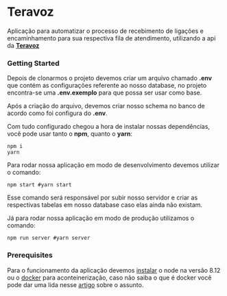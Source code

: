 # Teravoz
Aplicação para automatizar o processo de recebimento de ligações e encaminhamento para sua respectiva fila de atendimento, utilizando a api da [**Teravoz**](https://developers.teravoz.com.br/)

### Getting Started
Depois de clonarmos o projeto devemos criar um arquivo chamado **.env** que contém as configurações referente ao nosso database, no projeto encontra-se uma **.env.exemplo** para que possa ser usar como base. 

Após a criação do arquivo, devemos criar nosso schema no banco de acordo como foi configura do **.env**.   

Com tudo configurado chegou a hora de instalar nossas dependências, você pode usar tanto o **npm**, quanto o **yarn**:

```shell
npm i
yarn
```
Para rodar nossa aplicação em modo de desenvolvimento devemos utilizar o comando:

```shell
npm start #yarn start
```
Esse comando será responsável por subir nosso servidor e criar as respectivas tabelas em nosso database caso elas ainda não existam.

Já para rodar nossa aplicação em modo de produção utilizamos o comando:

```shell
npm run server #yarn server
```
### Prerequisites
Para o funcionamento da aplicação devemos [instalar](https://nodejs.org/en/download/) o node na versão 8.12 ou o [docker](https://www.docker.com/) para aconteinerização, caso não saiba o que é docker você pode dar uma lida nesse [artigo](https://medium.com/@leonardopeixoto/docker-bl%C3%A1-bl%C3%A1-bl%C3%A1-509294c0df4a) sobre o assunto.


